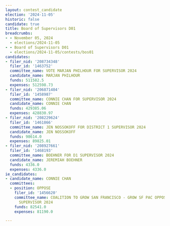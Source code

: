 ```yaml
---
layout: contest_candidate
election: '2024-11-05'
historic: false
candidate: true
title: Board of Supervisors D01
breadcrumbs:
- - November 05, 2024
  - elections/2024-11-05
- - Board of Supervisors D01
  - elections/2024-11-05/contests/bos01
candidates:
- filer_nid: '208734348'
  filer_id: '1463752'
  committee_name: VOTE MARJAN PHILHOUR FOR SUPERVISOR 2024
  candidate_name: MARJAN PHILHOUR
  funds: 511582.5
  expenses: 512598.73
- filer_nid: '206871404'
  filer_id: '1458987'
  committee_name: CONNIE CHAN FOR SUPERVISOR 2024
  candidate_name: CONNIE CHAN
  funds: 429385.06
  expenses: 428830.97
- filer_nid: '208229624'
  filer_id: '1461866'
  committee_name: JEN NOSSOKOFF FOR DISTRICT 1 SUPERVISOR 2024
  candidate_name: JEN NOSSOKOFF
  funds: 98614.0
  expenses: 89825.01
- filer_nid: '208927661'
  filer_id: '1468193'
  committee_name: BOEHNER FOR D1 SUPERVISOR 2024
  candidate_name: JEREMIAH BOEHNER
  funds: 4336.0
  expenses: 4336.0
ie_candidates:
- candidate_name: CONNIE CHAN
  committees:
  - position: OPPOSE
    filer_id: '1456620'
    committee_name: COALITION TO GROW SAN FRANCISCO - GROW SF PAC OPPOSING CHAN FOR
      SUPERVISOR 2024
    funds: 82541.0
    expenses: 81190.0

---
```


